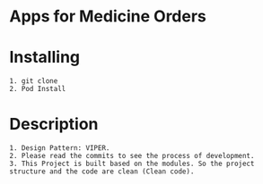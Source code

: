 # Apps for Medicine Orders

# Installing
```
1. git clone
2. Pod Install
```

# Description
```
1. Design Pattern: VIPER.
2. Please read the commits to see the process of development.
3. This Project is built based on the modules. So the project structure and the code are clean (Clean code).
```
